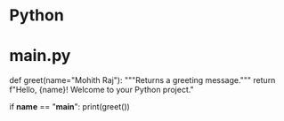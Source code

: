 # Python

# main.py

def greet(name="Mohith Raj"):
    """Returns a greeting message."""
    return f"Hello, {name}! Welcome to your Python project."

if __name__ == "__main__":
    print(greet())
